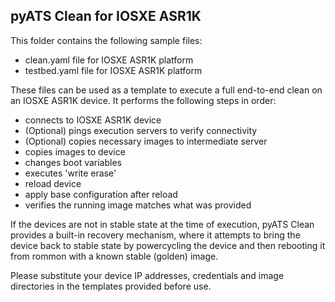 ## pyATS Clean for IOSXE ASR1K

This folder contains the following sample files:

- clean.yaml file for IOSXE ASR1K platform
- testbed.yaml file for IOSXE ASR1K platform

These files can be used as a template to execute a full end-to-end clean on an
IOSXE ASR1K device. It performs the following steps in order:

- connects to IOSXE ASR1K device
- (Optional) pings execution servers to verify connectivity
- (Optional) copies necessary images to intermediate server
- copies images to device
- changes boot variables
- executes 'write erase'
- reload device
- apply base configuration after reload
- verifies the running image matches what was provided

If the devices are not in stable state at the time of execution, pyATS Clean
provides a built-in recovery mechanism, where it attempts to bring the device
back to stable state by powercycling the device and then rebooting it from
rommon with a known stable (golden) image.

Please substitute your device IP addresses, credentials and image directories in
the templates provided before use.
